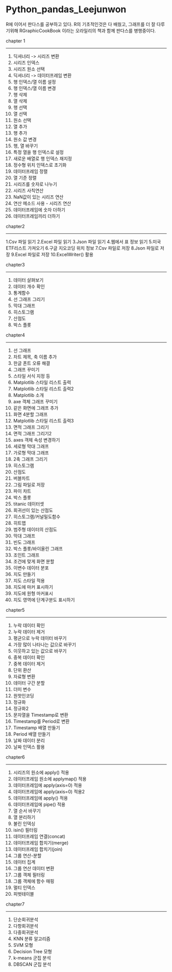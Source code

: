 # Python_pandas_Leejunwon
R에 이어서 판다스를 공부하고 있다. R의 기초적인것은 다 배웠고, 그래프를 더 잘 다루기위해 RGraphicCookBook 이라는 오라일리의 책과 함께 판다스를 병행중이다.

chapter 1
**********
1. 딕셔너리 -> 시리즈 변환
2. 시리즈 인덱스
3. 시리즈 원소 선택
4. 딕셔너리 -> 데이터프레임 변환
5. 행 인덱스/열 이름 설정
6. 행 인덱스/열 이름 변경
7. 행 삭제
8. 열 삭제
9. 행 선택
10. 열 선택
11. 원소 선택
12. 열 추가
13. 행 추가
14. 원소 값 변경
15. 행, 열 바꾸기
16. 특정 열을 행 인덱스로 설정
17. 새로운 배열로 행 인덱스 재지정
18. 정수형 위치 인덱스로 초기화
19. 데이터프레임 정렬
20. 열 기준 정렬
21. 시리즈를 숫자로 나누기
22. 시리즈 사칙연산
23. NaN값이 있는 시리즈 연산
24. 연산 메소드 사용 - 시리즈 연산
25. 데이터프레임에 숫자 더하기
26. 데이터프레임끼리 더하기



chapter2
**********
1.Csv 파일 읽기
2.Excel 파일 읽기
3.Json 파일 읽기
4.웹에서 표 정보 읽기
5.미국 ETF리스트 가져오기
6.구글 지오코딩 위치 정보
7.Csv 파일로 저장
8.Json 파일로 저장
9.Excel 파일로 저장
10.ExcelWriter() 활용



chapter3
**********
1. 데이터 살펴보기
2. 데이터 개수 확인
3. 통계함수
4. 선 그래프 그리기
5. 막대 그래프
6. 히스토그램
7. 산점도
8. 박스 플롯



chapter4
**********
1. 선 그래프
2. 차트 제목, 축 이름 추가
3. 한글 폰트 오류 해결
4. 그래프 꾸미기
5. 스타일 서식 지정 등
6. Matplotlib 스타일 리스트 출력
7. Matplotlib 스타일 리스트 출력2
8. Matplotlib 소개
9. axe 객체 그래프 꾸미기
10. 같은 화면에 그래프 추가
11. 화면 4분할 그래프
12. Matplotlib 스타일 리스트 출력3
13. 면적 그래프 그리기
14. 면적 그래프 그리기2
15. axes 객체 속성 변경하기
16. 세로형 막대 그래프
17. 가로형 막대 그래프
18. 2축 그래프 그리기
19. 히스토그램
20. 산점도
21. 버블차트
22. 그림 파일로 저장
23. 파이 차트
24. 박스 플롯
25. titanic 데이터셋
26. 회귀선이 있는 산점도
27. 히스토그램/커널밀도함수
28. 히트맵
29. 범주형 데이터의 산점도
30. 막대 그래프
31. 빈도 그래프
32. 박스 플롯/바이올린 그래프
33. 조인트 그래프
34. 조건에 맞게 화면 분할
35. 이변수 데이터 분포
36. 지도 만들기
37. 지도 스타일 적용
38. 지도에 마커 표시하기
39. 지도에 원형 마커표시
40. 지도 영역에 단계구분도 표시하기



chapter5
**********
1. 누락 데이터 확인
2. 누락 데이터 제거
3. 평균으로 누락 데이터 바꾸기
4. 가장 많이 나타나는 값으로 바꾸기
5. 이웃하고 있는 값으로 바꾸기
6. 중복 데이터 확인
7. 중복 데이터 제거
8. 단위 환산
9. 자료형 변환
10. 데이터 구간 분할
11. 더미 변수
12. 원핫인코딩
13. 정규화
14. 정규화2
15. 문자열을 Timestamp로 변환
16. Timestamp를 Period로 변환
17. Timestamp 배열 만들기
18. Period 배열 만들기
19. 날짜 데이터 분리
20. 날짜 인덱스 활용




chapter6
**********
1. 시리즈의 원소에 apply() 적용
2. 데이터프레임 원소에 applymap() 적용
3. 데이터프레임에 apply(axis=0) 적용
4. 데이터프레임에 apply(axis=0) 적용2
5. 데이터프레임에 apply() 적용
6. 데이터프레임에 pipe() 적용
7. 열 순서 바꾸기
8. 열 분리하기
9. 불린 인덱싱
10. isin() 필터링
11. 데이터프레임 연결(concat)
12. 데이터프레임 합치기(merge)
13. 데이터프레임 합치기(join)
14. 그룹 연산-분할
15. 데이터 집계
16. 그룹 연산 데이터 변환
17. 그룹 객체 필터링
18. 그룹 객체에 함수 매핑
19. 멀티 인덱스
20. 피벗테이블 



chapter7
**********
1. 단순회귀분석
2. 다항회귀분석
3. 다중회귀분석
4. KNN 분류 알고리즘
5. SVM 모형
6. Decision Tree 모형
7. k-means 군집 분석
8. DBSCAN 군집 분석
